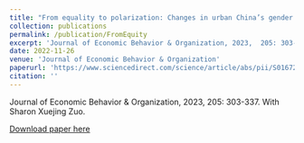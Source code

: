 ```yaml
---
title: "From equality to polarization: Changes in urban China’s gender earnings gap from 1988 to 2016"
collection: publications
permalink: /publication/FromEquity
excerpt: 'Journal of Economic Behavior & Organization, 2023,  205: 303-337. With Sharon Xuejing Zuo.'
date: 2022-11-26
venue: 'Journal of Economic Behavior & Organization'
paperurl: 'https://www.sciencedirect.com/science/article/abs/pii/S0167268122004139'
citation: ''
---
```

Journal of Economic Behavior & Organization, 2023,  205: 303-337. With Sharon Xuejing Zuo.

[Download paper here](https://www.sciencedirect.com/science/article/abs/pii/S0167268122004139)